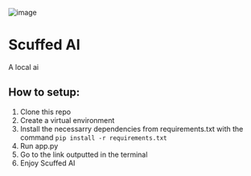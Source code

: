 ![image](https://github.com/user-attachments/assets/20546d7d-1f3e-45d2-bdfa-c86c2c9f502c)


# Scuffed AI
A local ai

## How to setup:
1. Clone this repo
2. Create a virtual environment
3. Install the necessarry dependencies from requirements.txt with the command `pip install -r requirements.txt`
4. Run app.py
5. Go to the link outputted in the terminal
6. Enjoy Scuffed AI
